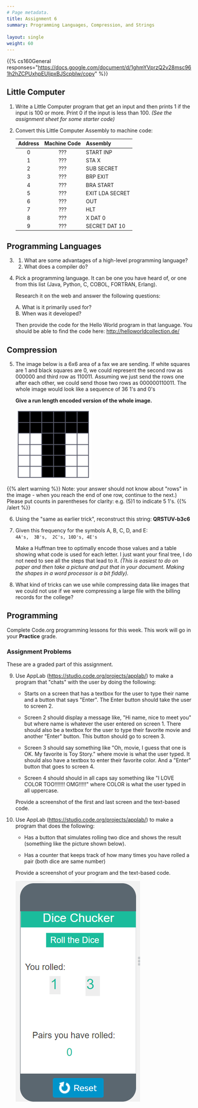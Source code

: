 ```yaml
---
# Page metadata.
title: Assignment 6
summary: Programming Languages, Compression, and Strings

layout: single
weight: 60
---
```


{{% cs160General responses="https://docs.google.com/document/d/1ghmYVprzQ2v28msc961h2hZCPUxhpEUljpxBJScpbIw/copy" %}}

## Little Computer

1. Write a Little Computer program that get an input and then prints 1 if the
input is 100 or more. Print 0 if the input is less than 100. *(See the
assignment sheet for some starter code)*

1. Convert this Little Computer Assembly to machine code:

    | Address   | Machine   Code   | Assembly   |
    |:-:  |:-:  |-  |
    | 0   | ???   | START   INP   |
    | 1   | ???   | STA   X   |
    | 2   | ???   | SUB   SECRET   |
    | 3   | ???   | BRP   EXIT   |
    | 4   | ???   | BRA   START   |
    | 5   | ???   | EXIT   LDA SECRET   |
    | 6   | ???   | OUT   |
    | 7   | ???   | HLT   |
    | 8   | ???   | X   DAT 0   |
    | 9   | ???   | SECRET   DAT 10   |

## Programming Languages

3.  
    1. What are some advantages of a high-level programming language?
    1. What does a compiler do?

1. Pick a programming language. It can be one you have heard of, or one from this list (Java, Python, C, COBOL, FORTRAN, Erlang).

    Research it on the web and answer the following questions:  

    A. What is it primarily used for?  
    B. When was it developed?

    Then provide the code for the Hello World program in that language. You should be able to find the
    code here: http://helloworldcollection.de/

## Compression

5. The image below is a 6x6 area of a fax we are sending. If white squares are 1 and black squares
are 0, we could represent the second row as 000000 and third row as 110011. Assuming we just send
the rows one after each other, we could send those two rows as 000000110011. The whole image would
look like a sequence of 36 1's and 0's

    **Give a run length encoded version of the whole image.** 

    ![Image to compress](img_to_compress.png)

{{% alert warning %}}
Note: your answer should not know about "rows" in the image - when you reach the end of one row,
continue to the next.) Please put counts in parentheses for clarity: e.g. (5)1 to indicate 5 1's.
{{% /alert %}}

6. Using the "same as earlier trick", reconstruct this string: **QRSTUV-b3c6**

1. Given this frequency for the symbols A, B, C, D, and E:  
    `4A's,  3B's,  2C's, 10D's, 4E's`

    Make a Huffman tree to optimally encode those values and a table showing what code is used
    for each letter. I just want your final tree, I do not need to see all the steps that lead
    to it. *(This is easiest to do on paper and then take a picture and put that in your document.
    Making the shapes in a word processor is a bit fiddly).*

1. What kind of tricks can we use while compressing data like images that we could not use
if we were compressing a large file with the billing records for the college?

## Programming

Complete Code.org programming lessons for this week. This work will go in your
**Practice** grade.

### Assignment Problems

These are a graded part of this assignment.

9. Use AppLab (https://studio.code.org/projects/applab/) to make a program that "chats"
with the user by doing the following:

    * Starts on a screen that has a textbox for the user to type their name and a button that
    says "Enter". The Enter button should take the user to screen 2.

    * Screen 2 should display a message like, "Hi name, nice to meet you" but where name is
    whatever the user entered on screen 1. There should also be a textbox for the user to
    type their favorite movie and another "Enter" button. This button should go to screen 3.

    * Screen 3 should say something like "Oh, movie, I guess that one is OK. My favorite is
    Toy Story." where movie is what the user typed. It should also have a textbox to enter
    their favorite color. And a "Enter" button that goes to screen 4.

    * Screen 4 should should in all caps say something like "I LOVE COLOR TOO!!!!!!! OMG!!!!!"
    where COLOR is what the user typed in all uppercase.

    Provide a screenshot of the first and last screen and the text-based code.

1. Use AppLab (https://studio.code.org/projects/applab/) to make a program that
does the following:

    * Has a button that simulates rolling two dice and shows the result
    (something like the picture shown below).

    * Has a counter that keeps track of how many times you have rolled
    a pair (both dice are same number)

    Provide a screenshot of your program and the text-based code.

    ![Dice Chucker](dice_chucker.png)
